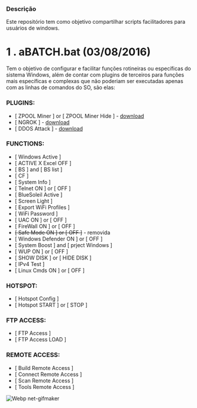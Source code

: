 ### Descrição
Este repositório tem como objetivo compartilhar scripts facilitadores para usuários de windows.

# 1 . aBATCH.bat (03/08/2016)
Tem o objetivo de configurar e facilitar funções rotineiras ou específicas do sistema Windows, além de contar com plugins de terceiros para funções mais específicas e complexas que não poderiam ser executadas apenas com as linhas de comandos do SO, são elas:

### PLUGINS:
- [ ZPOOL Miner ] or [ ZPOOL Miner Hide ] - [download](https://github.com/tpruvot/cpuminer-multi/releases)
- [ NGROK ] - [download](https://ngrok.com/download)
- [ DDOS Attack ] - [download](https://gist.github.com/gkbrk/5de70f35e69343718431)

### FUNCTIONS:
- [ Windows Active ]
- [ ACTIVE X Excel OFF ]
- [ BS ] and [ BS list ]
- [ CF ]
- [ System Info ]
- [ Telnet ON ] or [ OFF ]
- [ BlueSoleil Active ]
- [ Screen Light ]
- [ Export WiFi Profiles ]
- [ WiFi Password ]
- [ UAC ON ] or [ OFF ]
- [ FireWall ON ] or [ OFF ]
- ~~[ Safe Mode ON ] or [ OFF ]~~ - removida
- [ Windows Defender ON ] or [ OFF ]
- [ System Boost ] and [ prject Windows ]
- [ WUP ON ] or [ OFF ]
- [ SHOW DISK ] or [ HIDE DISK ]
- [ IPv4 Test ]
- [ Linux Cmds ON ] or [ OFF ]

### HOTSPOT:
- [ Hotspot Config ]
- [ Hotspot START ] or [ STOP ]

### FTP ACCESS:
- [ FTP Access ]
- [ FTP Access LOAD ]

### REMOTE ACCESS:
- [ Build Remote Access ]
- [ Connect Remote Access ]
- [ Scan Remote Access ]
- [ Tools Remote Access ]

![Webp net-gifmaker](https://user-images.githubusercontent.com/62579882/77472040-14668e00-6df2-11ea-9420-bfd4d1223bf9.gif)
